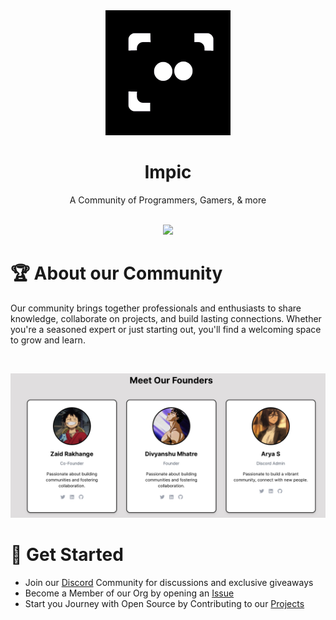<div align = "center">
    <img src = "assets/logo.png">
    <h1>
        Impic
    </h1>
    A Community of Programmers, Gamers, & more
</div>

<br>

<p align="center">
    <a href="https://discord.gg/6sFY5VZaW2">
        <img src="https://discord.com/api/guilds/1245810703621947402/widget.png?style=banner2">
    </a> 
</p>

# 🏆 About our Community

Our community brings together professionals and enthusiasts to share knowledge, collaborate on projects, and build lasting connections. Whether you're a seasoned expert or just starting out, you'll find a welcoming space to grow and learn.

<br>

![Founders](assets/founders.png)

# 🚀 Get Started

- Join our [Discord](https://discord.gg/6sFY5VZaW2) Community for discussions and exclusive giveaways
- Become a Member of our Org by opening an [Issue](https://github.com/ImpicDevs/support/issues/new?assignees=&amp;labels=invite+me+to+the+organisation&amp;template=invitation.yml&title=Please+invite+me+to+the+GitHub+Community+Organization)
- Start you Journey with Open Source by Contributing to our [Projects](https://github.com/orgs/ImpicDevs/repositories)
